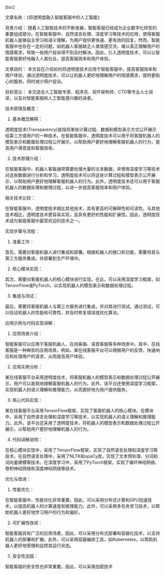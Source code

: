 
[toc]                    
                
                
文章名称：《将透明度融入智能客服中的人工智能》

背景介绍：
随着人工智能技术的不断发展，智能客服已经成为企业数字化转型的重要组成部分。在智能客服中，自然语言处理、深度学习等技术的应用，使得客服机器人能够自主学习和语义理解，为用户提供更快速、更有效的回复。然而，智能客服中也存在一定的问题，如机器人客服缺乏人类情感交流，难以真正理解用户的情感需求，导致一些用户投诉得不到及时解决。因此，引入透明度技术，可以让智能客服更好地融入人类社会，提高客服效率和用户体验。

文章目的：
本文旨在介绍如何将透明度技术应用于智能客服中，提高客服效率和用户体验。通过透明度技术，可以让机器人更好地理解用户的情感需求，提供更贴心的服务，同时减少用户投诉。

目标受众：
本文适合人工智能专家、程序员、软件架构师、CTO等专业人士阅读，以及对智能客服和人工智能感兴趣的读者。

技术原理及概念：

1. 基本概念解释：

透明度技术(Transparency)是指将某些计算过程、数据和模型表示方式公开展示给第三方或用户的一种技术。在智能客服中，透明度技术可以用于将客服机器人的模型表示和数据处理过程公开展示，以帮助用户更好地理解客服机器人的行为，提高用户满意度和客服效率。

2. 技术原理介绍：

在智能客服中，机器人客服通常需要处理大量的文本数据，并使用深度学习等技术对这些数据进行分析和学习。透明度技术可以将这些计算过程和模型表示公开展示，以帮助用户更好地理解客服机器人的行为。此外，透明度技术还可以用于客服机器人的数据处理和推理过程，以进一步提高客服效率和用户体验。

相关技术比较：

在智能客服中，透明度技术相比其他技术，具有更高的可解释性和可读性。与其他技术相比，透明度技术更容易实现，且具有更好的性能和扩展性。因此，透明度技术成为智能客服中最受欢迎的技术之一。

实现步骤与流程：

1. 准备工作：

首先，需要对客服机器人进行集成和部署。根据机器人的接口和功能，需要将其与第三方服务集成，并部署到生产环境中。

2. 核心模块实现：

其次，需要对客服机器人的核心模块进行实现。在此，可以采用深度学习框架，如TensorFlow或PyTorch，以实现机器人的模型表示和数据处理过程。

3. 集成与测试：

最后，需要将客服机器人与第三方服务进行集成，并对其进行测试。通过测试，可以验证机器人的性能和可靠性，并及时修复错误或优化算法。

应用示例与代码实现讲解：

1. 应用场景介绍：

智能客服可以应用于客服机器人、在线客服、语音客服等多种场景中。其中，在线客服是一种典型的应用场景。例如，某在线客服平台可以根据用户的反馈，快速响应和处理用户的请求，从而提高用户体验。

2. 应用实例分析：

某在线客服平台采用透明度技术，将客服机器人的模型表示和数据处理过程公开展示，用户可以直观地理解客服机器人的行为。此外，该平台还使用深度学习框架，实现机器人的语义理解和推理能力，从而更好地为用户提供服务。

3. 核心代码实现：

某在线客服平台采用TensorFlow框架，实现了客服机器人的核心模块。在模块中，采用了自然语言处理和深度学习等技术，以实现机器人的语义理解和推理能力。此外，该平台还采用了透明度技术，将机器人的模型表示和数据处理过程公开展示，以帮助用户更好地理解机器人的行为。

4. 代码讲解说明：

在核心模块实现中，采用了TensorFlow框架，实现了自然语言处理和深度学习等技术。在自然语言处理中，采用了NLTK和spaCy库，实现了文本预处理、分词和词向量建模等技术。在深度学习中，采用了PyTorch框架，实现了循环神经网络、卷积神经网络和深度神经网络等技术。

优化与改进：

1. 性能优化：

在智能客服中，性能优化非常重要。因此，可以采用分布式计算和GPU加速技术，以提高机器人的计算速度和推理能力。此外，可以采用多任务学习技术，以帮助机器人更好地学习用户的行为和偏好。

2. 可扩展性改进：

智能客服具有广泛的应用场景，因此，可以采用分布式部署和容器化技术，以支持机器人的部署和扩展。此外，可以采用容器编排工具，如Kubernetes，以帮助机器人更好地管理和监控其运行状态。

3. 安全性加固：

智能客服的安全性也非常重要。因此，可以采用加密技术

